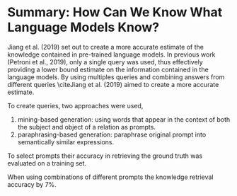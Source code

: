 # Summary: How Can We Know What Language Models Know?

Jiang et al. (2019) set out to create a more accurate estimate of the knowledge contained in pre-trained language models. In previous work (Petroni et al., 2019),  only a single query was used, thus effectively providing a lower bound estimate on the information contained in the language models. By using multiples queries and combining answers from different queries \citeJiang et al. (2019) aimed to create a more accurate estimate.

To create queries, two approaches were used,
1. mining-based generation: using words that appear in the context of both the subject and object of a relation as prompts.
2. paraphrasing-based generation: paraphrase original prompt into semantically similar expressions.

To select prompts their accuracy in retrieving the ground truth was evaluated on a training set. 

When using combinations of different prompts the knowledge retrieval accuracy by $7\%$.